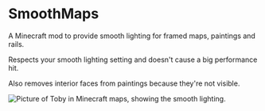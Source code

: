 # SmoothMaps
A Minecraft mod to provide smooth lighting for framed maps, paintings and rails.

Respects your smooth lighting setting and doesn't cause a big performance hit.

Also removes interior faces from paintings because they're not visible.

![Picture of Toby in Minecraft maps, showing the smooth lighting.](https://cdn.modrinth.com/data/x69OnBPN/images/d81ba612a40cfa6f9fca2dd85a59d0fc57e5ba34.png)
